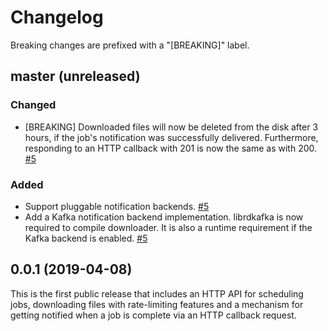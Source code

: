 # Changelog

Breaking changes are prefixed with a "[BREAKING]" label.

## master (unreleased)

### Changed

- [BREAKING] Downloaded files will now be deleted from the disk after 3 hours,
  if the job's notification was successfully delivered. Furthermore, responding
  to an HTTP callback with 201 is now the same as with 200. [#5](https://github.com/skroutz/downloader/pull/5)

### Added

- Support pluggable notification backends. [#5](https://github.com/skroutz/downloader/pull/5)
- Add a Kafka notification backend implementation. librdkafka is now required
  to compile downloader. It is also a runtime requirement if the Kafka backend
  is enabled. [#5](https://github.com/skroutz/downloader/pull/5)

## 0.0.1 (2019-04-08)

This is the first public release that includes an HTTP API for scheduling
jobs, downloading files with rate-limiting features and a mechanism for
getting notified when a job is complete via an HTTP callback request.
